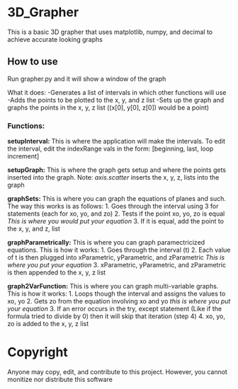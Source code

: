 # 3D_Grapher
This is a basic 3D grapher that uses matplotlib, numpy, and decimal to achieve accurate looking graphs

## How to use
Run grapher.py and it will show a window of the graph

What it does:
    -Generates a list of intervals in which other functions will use
    -Adds the points to be plotted to the x, y, and z list
    -Sets up the graph and graphs the points in the x, y, z list ((x[0], y[0], z[0]) would be a point)

### Functions:
**setupInterval:** This is where the application will make the intervals. To edit the interval, edit the indexRange vals in the form: [beginning, last, loop increment]

**setupGraph:** This is where the graph gets setup and where the points gets inserted into the graph. Note: *axis.scatter* inserts the 
x, y, z, lists into the graph

**graphSets:** This is where you can graph the equations of planes and such. The way this works is as follows:
    1. Goes through the interval using 3 for statements (each for xo, yo, and zo)
    2. Tests if the point xo, yo, zo is equal *This is where you would put your equation*
    3. If it is equal, add the point to the x, y, and z, list

**graphParametrically:** This is where you can graph paramectricized equations. This is how it works:
    1. Goes through the interval (t)
    2. Each value of t is then plugged into xParametric, yParametric, and zParametric *This is where you put your equation*
    3. xParametric, yParametric, and zParametric is then appended to the x, y, z list

**graph2VarFunction:** This is where you can graph multi-variable graphs. This is how it works:
    1. Loops though the interval and assigns the values to xo, yo
    2. Gets zo from the equation involving xo and yo *this is where you put your equation*
    3. If an error occurs in the try, except statement (Like if the formula tried to divide by 0) then it will skip that iteration (step 4)
    4. xo, yo, zo is added to the x, y, z list

# Copyright
Anyone may copy, edit, and contribute to this project. However, you cannot monitize nor distribute this software